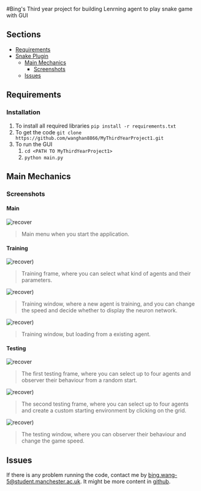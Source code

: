 #Bing's Third year project for building Lenrning agent to play snake game with GUI

## Sections
- [Requirements](#requirements)
- [Snake Plugin](#snake-game-plugin)
  - [Main Mechanics](#main-mechanics)
    - [Screenshots](#screenshots)
  - [Issues](#Issues)
## Requirements
### Installation
1. To install all required libraries
```pip install -r requirements.txt```
2. To get the code 
```git clone https://github.com/wanghan8866/MyThirdYearProject1.git```
3. To run the GUI
   1. ```cd <PATH TO MyThirdYearProject1>```
   2. ```python main.py ```


## Main Mechanics
### Screenshots
#### Main
![recover](./thrid/main.png)
> Main menu when you start the application.

#### Training
![recover](./thrid/training.png))
> Training frame, where you can select what kind of agents and their parameters.

![recover](./thrid/training2.png))
> Training window, where a new agent is training, and you can change the speed and decide whether to display the neuron network.

![recover](./thrid/training3.png))
> Training window, but loading from a existing agent.

#### Testing
![recover](./thrid/single-player.png)
> The first testing frame, where you can select up to four agents and observer their behaviour from a random start.

![recover](./thrid/test.png))
> The second testing frame, where you can select up to four agents and create a custom starting environment by clicking on the grid.

![recover](./thrid/test2.png))
> The  testing window, where you can observer their behaviour and change the game speed.

## Issues
If there is any problem running the code, contact me by bing.wang-5@student.manchester.ac.uk.
It might be more content in [github].

[discord]: https://discord.com/channels/874340350062362681/874340350062362684
[github]: https://github.com/wanghan8866/MyThirdYearProject1/new/master
